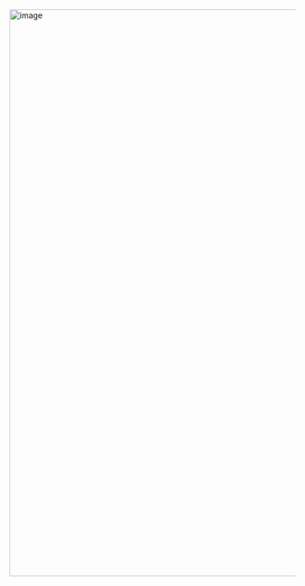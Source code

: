 <img width="1919" height="1000" alt="image" src="https://github.com/user-attachments/assets/26441355-4b37-4eb2-96cc-e1e3d526e731" />
